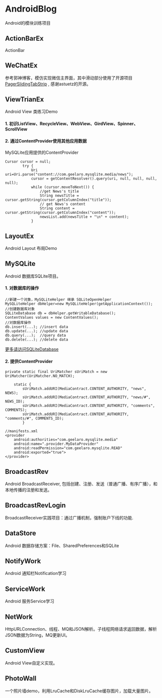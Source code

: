 # AndroidBlog

Android的模块训练项目

## ActionBarEx

ActionBar

## WeChatEx

参考郭神博客，模仿实现微信主界面，其中滑动部分使用了开源项目 [PagerSlidingTabStrip](https://github.com/astuetz/PagerSlidingTabStrip) , 感谢astuetz的开源。 

## ViewTrianEx

Android View 类练习Demo

#### 1. 初识ListView、RecycleView、WebView、GirdView、Spinner、ScrollView

#### 2. 通过ContentProvider使用其他应用数据
MySQLite应用提供的ContentProvider

```
Cursor cursor = null;
        try {
            Uri uri=Uri.parse("content://com.geelaro.mysqlite.media/news");
            cursor = getContentResolver().query(uri, null, null, null, null);
            while (cursor.moveToNext()) {
                //get News's title
                String newsTitle = cursor.getString(cursor.getColumnIndex("title"));
                // get News's content
                String content = cursor.getString(cursor.getColumnIndex("content"));
                newsList.add(newsTitle + "\n" + content);
            }
```


## LayoutEx

Android Layout 布局Demo

## MySQLite

Android 数据库SQLite项目。
#### 1. 对数据库的操作
```
//新建一个对象，MySQLiteHelper 继承 SQLiteOpenHelper
MySQLiteHelper dbHelper=new MySQLiteHelper(getApplicationContext());
//创建数据库对象
SQLiteDatabase db = dbHelper.getWritableDatabase();
ContentValues values = new ContentValues();
//对数据库操作
db.insert(...); //insert data
db.update(...); //update data
db.query(...);  //query data
db.delete(...); //delete data
```
[更多请访问SQLiteDatabase](http://developer.android.youdaxue.com/reference/android/database/sqlite/SQLiteDatabase.html#deleteDatabase(java.io.File))

#### 2. 提供ContentProvider 

```
private static final UriMatcher sUriMatch = new UriMatcher(UriMatcher.NO_MATCH);

    static {
        sUriMatch.addURI(MediaContract.CONTENT_AUTHORITY, "news", NEWS);
        sUriMatch.addURI(MediaContract.CONTENT_AUTHORITY, "news/#", NEWS_ID);
        sUriMatch.addURI(MediaContract.CONTENT_AUTHORITY, "comments", COMMENTS);
        sUriMatch.addURI(MediaContract.CONTENT_AUTHORITY, "comments/#", COMMENTS_ID);
        }
        
//manifests.xml
<provider
    android:authorities="com.geelaro.mysqlite.media"
    android:name=".provider.MyDataProvider"
    android:readPermission="com.geelaro.mysqlite.READ"
    android:exported="true">
</provider>
```

## BroadcastRev

Android BroadcastReceiver, 包括创建、注册、发送（普通广播、有序广播），和本地传播的注册和发送。

## BroadcastRevLogin

BroadcastReceiver实践项目：通过广播机制，强制账户下线的功能.

## DataStore
Android 数据存储方案：File、SharedPreferences和SQLite

## NotifyWork

Android 通知栏Notification学习

## ServiceWork

Android 服务Service学习

## NetWork

HttpURLConnection、线程、MQ和JSON解析。子线程网络请求返回数据，解析JSON数据为String，MQ更新UI。

## CustomView
Android View自定义实现。

## PhotoWall
一个照片墙demo，利用LruCache和DiskLruCache缓存图片，加载大量图片。